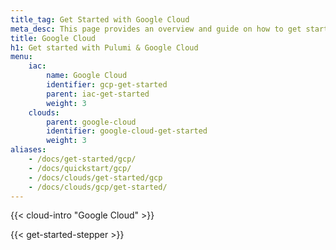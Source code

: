 ```yaml
---
title_tag: Get Started with Google Cloud
meta_desc: This page provides an overview and guide on how to get started with Google Cloud.
title: Google Cloud
h1: Get started with Pulumi & Google Cloud
menu:
    iac:
        name: Google Cloud
        identifier: gcp-get-started
        parent: iac-get-started
        weight: 3
    clouds:
        parent: google-cloud
        identifier: google-cloud-get-started
        weight: 3
aliases:
    - /docs/get-started/gcp/
    - /docs/quickstart/gcp/
    - /docs/clouds/get-started/gcp
    - /docs/clouds/gcp/get-started/
---
```


{{< cloud-intro "Google Cloud" >}}

{{< get-started-stepper >}}
